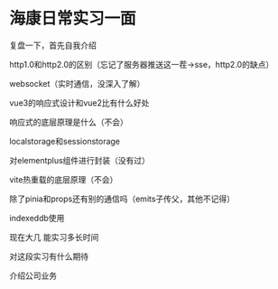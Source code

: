 # 海康日常实习一面
复盘一下，首先自我介绍

http1.0和http2.0的区别（忘记了服务器推送这一茬->sse，http2.0的缺点）

websocket（实时通信，没深入了解）

vue3的响应式设计和vue2比有什么好处

响应式的底层原理是什么（不会）

localstorage和sessionstorage

对elementplus组件进行封装（没有过）

vite热重载的底层原理（不会）

除了pinia和props还有别的通信吗（emits子传父，其他不记得）

indexeddb使用

现在大几 能实习多长时间

对这段实习有什么期待

介绍公司业务

